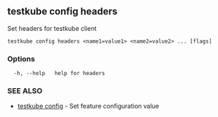 ## testkube config headers

Set headers for testkube client

```
testkube config headers <name1=value1> <name2=value2> ... [flags]
```

### Options

```
  -h, --help   help for headers
```

### SEE ALSO

* [testkube config](testkube_config.md)	 - Set feature configuration value


